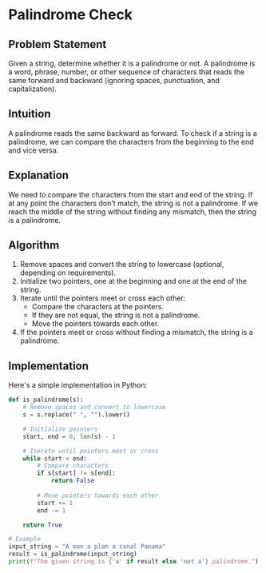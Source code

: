 # Palindrome Check

## Problem Statement

Given a string, determine whether it is a palindrome or not. A palindrome is a word, phrase, number, or other sequence of characters that reads the same forward and backward (ignoring spaces, punctuation, and capitalization).

## Intuition

A palindrome reads the same backward as forward. To check if a string is a palindrome, we can compare the characters from the beginning to the end and vice versa.

## Explanation

We need to compare the characters from the start and end of the string. If at any point the characters don't match, the string is not a palindrome. If we reach the middle of the string without finding any mismatch, then the string is a palindrome.

## Algorithm

1. Remove spaces and convert the string to lowercase (optional, depending on requirements).
2. Initialize two pointers, one at the beginning and one at the end of the string.
3. Iterate until the pointers meet or cross each other:
   - Compare the characters at the pointers.
   - If they are not equal, the string is not a palindrome.
   - Move the pointers towards each other.
4. If the pointers meet or cross without finding a mismatch, the string is a palindrome.

## Implementation

Here's a simple implementation in Python:

```python
def is_palindrome(s):
    # Remove spaces and convert to lowercase
    s = s.replace(" ", "").lower()

    # Initialize pointers
    start, end = 0, len(s) - 1

    # Iterate until pointers meet or cross
    while start < end:
        # Compare characters
        if s[start] != s[end]:
            return False
        
        # Move pointers towards each other
        start += 1
        end -= 1

    return True

# Example
input_string = "A man a plan a canal Panama"
result = is_palindrome(input_string)
print(f"The given string is {'a' if result else 'not a'} palindrome.")
